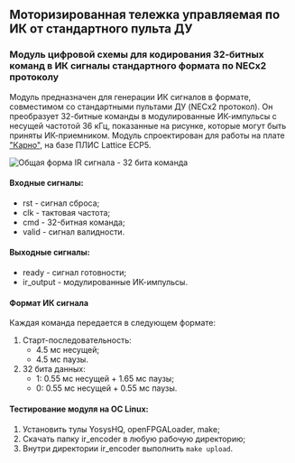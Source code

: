 ## Моторизированная тележка управляемая по ИК от стандартного пульта ДУ 
### Модуль цифровой схемы для кодирования 32-битных команд в ИК сигналы стандартного формата по NECx2 протоколу
Модуль предназначен для генерации ИК сигналов в формате, совместимом со стандартными пультами ДУ (NECx2 протокол). Он преобразует 32-битные команды в модулированные ИК-импульсы с несущей частотой 36 кГц, показанные на рисунке, которые могут быть приняты ИК-приемником.
Модуль спроектирован для работы на плате ["Карно"](https://github.com/Fabmicro-LLC/Karnix_ASB-254), на базе ПЛИС Lattice ECP5.

![Общая форма IR сигнала - 32 бита команда](https://github.com/user-attachments/assets/f6c0f133-2d66-46fb-931a-a5c632fb35ed)

#### Входные сигналы:
* rst - сигнал сброса;
* clk - тактовая частота;
* cmd - 32-битная команда;
* valid - сигнал валидности.

#### Выходные сигналы:
* ready - сигнал готовности;
* ir_output - модулированные ИК-импульсы.

#### Формат ИК сигнала
Каждая команда передается в следующем формате:
1. Старт-последовательность:
   * 4.5 мс несущей;
   * 4.5 мс паузы.
2. 32 бита данных:
   * 1: 0.55 мс несущей + 1.65 мс паузы;
   * 0: 0.55 мс несущей + 0.55 мс паузы.

#### Тестирование модуля на ОС Linux:
1. Установить тулы YosysHQ, openFPGALoader, make;
2. Скачать папку ir_encoder в любую рабочую директорию;
3. Внутри директории ir_encoder выполнить `make upload`.
